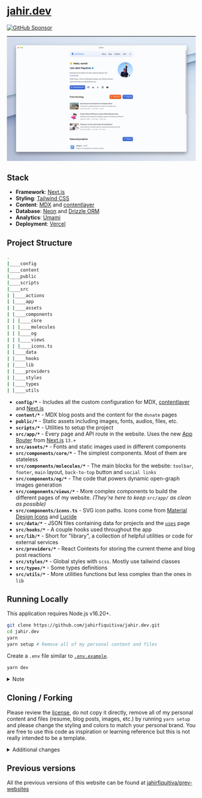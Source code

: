 # [jahir.dev](https://jahir.dev)

[![GitHub Sponsor](https://img.shields.io/static/v1?label=Sponsor&message=%E2%9D%A4&logo=GitHub&color=ff69b4)](https://github.com/sponsors/jahirfiquitiva)

<picture>
  <source media="(prefers-color-scheme: dark)" srcset="./preview-dark.png">
  <source media="(prefers-color-scheme: light)" srcset="./preview.png">
  <img alt="Website preview" src="./preview.png">
</picture>

## Stack

- **Framework**: [Next.js](https://nextjs.org/)
- **Styling**: [Tailwind CSS](https://tailwindcss.com/)
- **Content**: [MDX](https://github.com/mdx-js/mdx) and [contentlayer](https://contentlayer.dev)
- **Database**: [Neon](https://neon.tech/) and [Drizzle ORM](https://orm.drizzle.team/)
- **Analytics**: [Umami](https://jahir.dev/analytics)
- **Deployment**: [Vercel](https://vercel.com)

## Project Structure

```bash
.
|____config
|____content
|____public
|____scripts
|____src
| |____actions
| |____app
| |____assets
| |____components
| | |____core
| | |____molecules
| | |____og
| | |____views
| | |____icons.ts
| |____data
| |____hooks
| |____lib
| |____providers
| |____styles
| |____types
| |____utils
```

- **`config/*`** - Includes all the custom configuration for MDX, [contentlayer](https://contentlayer.dev) and [Next.js](https://nextjs.org/)
- **`content/*`** - MDX blog posts and the content for the `donate` pages
- **`public/*`** - Static assets including images, fonts, audios, files, etc.
- **`scripts/*`** - Utilities to setup the project
- **`src/app/*`** - Every page and API route in the website. Uses the new [App Router](https://beta.nextjs.org/docs/getting-started#introducing-the-app-router) from [Next.js](https://nextjs.org/) `13.+`
- **`src/assets/*`** - Fonts and static images used in different components
- **`src/components/core/*`** - The simplest components. Most of them are stateless
- **`src/components/molecules/*`** - The main blocks for the website: `toolbar`, `footer`, `main` layout, `back-to-top` button and `social links`
- **`src/components/og/*`** - The code that powers dynamic open-graph images generation
- **`src/components/views/*`** - More complex components to build the different pages of my website. _(They're here to keep `src/app/` as clean as possible)_
- **`src/components/icons.ts`** - SVG icon paths. Icons come from [Material Design Icons](https://pictogrammers.com/library/mdi/) and [Lucide](https://lucide.dev/)
- **`src/data/*`** - JSON files containing data for projects and the [`uses`](https://jahir.dev/uses) page
- **`src/hooks/*`** - A couple hooks used throughout the app
- **`src/lib/*`** - Short for "library", a collection of helpful utilities or code for external services
- **`src/providers/*`** - React Contexts for storing the current theme and blog post reactions
- **`src/styles/*`** - Global styles with `scss`. Mostly use tailwind classes
- **`src/types/*`** - Some types definitions
- **`src/utils/*`** - More utilities functions but less complex than the ones in `lib`

## Running Locally

This application requires Node.js v16.20+.

```bash
git clone https://github.com/jahirfiquitiva/jahir.dev.git
cd jahir.dev
yarn
yarn setup # Remove all of my personal content and files
```

Create a `.env` file similar to [`.env.example`](https://github.com/jahirfiquitiva/jahir.dev/blob/main/.env.example).

```bash
yarn dev
```

<details>

<summary>Note</summary>

Some things might be broken or not found because the `yarn setup` script will remove many files.
Please double check the code and implementations.

</details>

## Cloning / Forking

Please review the [license](https://github.com/jahirfiquitiva/jahir.dev/blob/main/LICENSE), do not copy it directly, remove all of my personal content and files (resume, blog posts, images, etc.) by running `yarn setup` and please change the styling and colors to match your personal brand. You are free to use this code as inspiration or learning reference but this is not really intended to be a template.

<details>

<summary>Additional changes</summary>

Make sure to set the `IS_TEMPLATE` environment variable to false.
Otherwise, the colors in the website might be inverted. (See `src/styles/globals.scss`)

</details>

## Previous versions

All the previous versions of this website can be found at [jahirfiquitiva/prev-websites](https://github.com/jahirfiquitiva/prev-websites)
